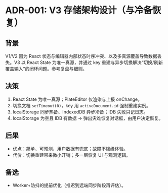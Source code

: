 # ADR-001: V3 存储架构设计（与冷备恢复）

## 背景

V1/V2 因为 React 状态与编辑器内部状态时序冲突、以及多真源覆盖导致数据丢失。V3 以 React State 为唯一真源，并通过 key 重建与异步切换解决“切换/刷新覆盖输入”的闭环问题。参考复盘与细则。

## 决策

1) React State 为唯一真源；PlateEditor 仅渲染与上报 onChange。
2) 切换文档 `setTimeout(0)`，key 用 `activeDocument.id` 强制重建实例。
3) localStorage 同步热备、IndexedDB 异步冷备；IDB 失败只记日志。
4) localStorage 为空且 IDB 有数据 → 弹出灾难恢复对话框，由用户决定恢复。

## 后果

- 优点：简单、可预测、用户数据有兜底；故障不降级体验。
- 代价：切换重建带来微小开销；多一层恢复 UI 与观测逻辑。

## 备选

- Worker+防抖的提前优化（推迟到远端同步阶段再评估）。

